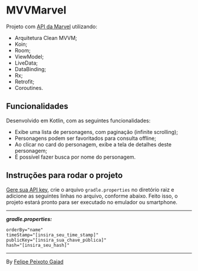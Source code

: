# MVVMarvel

Projeto com [API da Marvel](https://developer.marvel.com/) utilizando:
* Arquitetura Clean MVVM;
* Koin;
* Room;
* ViewModel;
* LiveData;
* DataBinding;
* Rx;
* Retrofit;
* Coroutines.

## Funcionalidades

Desenvolvido em Kotlin, com as seguintes funcionalidades:

* Exibe uma lista de personagens, com paginação (infinite scrolling);
* Personagens podem ser favoritados para consulta offline;
* Ao clicar no card do personagem, exibe a tela de detalhes deste personagem;
* É possível fazer busca por nome do personagem.

## Instruções para rodar o projeto

[Gere sua API key](https://developer.marvel.com/), crie o arquivo ``gradle.properties`` no diretório raiz e adicione as seguintes linhas no arquivo, conforme abaixo. Feito isso, o projeto estará pronto para ser executado no emulador ou smartphone.

---
**_gradle.properties:_**
```
orderBy="name"
timeStamp="[insira_seu_time_stamp]"
publicKey="[insira_sua_chave_pública]"
hash="[insira_seu_hash]"
```
---

By [Felipe Peixoto Gaiad](https://www.linkedin.com/in/fpgaiad/)
